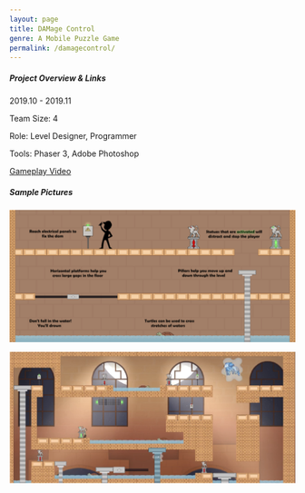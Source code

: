 ```yaml
---
layout: page
title: DAMage Control
genre: A Mobile Puzzle Game
permalink: /damagecontrol/
---
```


##### Project Overview & Links

2019.10 - 2019.11

Team Size: 4

Role: Level Designer, Programmer

Tools: Phaser 3, Adobe Photoshop

[Gameplay Video](https://www.youtube.com/watch?v=oPe8F7txhFM&feature=youtu.be)

##### Sample Pictures

![](./img/DC.png)

![](./img/DC2.png)